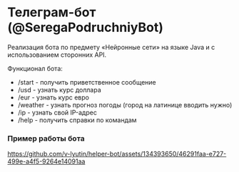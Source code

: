 # Телеграм-бот (@SeregaPodruchniyBot)
Реализация бота по предмету «Нейронные сети» на языке Java и с использованием сторонних API.

Функционал бота:
* /start - получить приветственное сообщение
* /usd - узнать курс доллара 
* /eur - узнать курс евро 
* /weather - узнать прогноз погоды (город на латинице вводить нужно)
* /ip - узнать свой IP-адрес
* /help - получить справки по командам

### Пример работы бота
https://github.com/v-lyutin/helper-bot/assets/134393650/46291faa-e727-499e-a4f5-9264e14091aa

